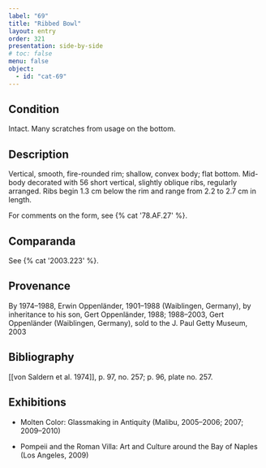```yaml
---
label: "69"
title: "Ribbed Bowl"
layout: entry
order: 321
presentation: side-by-side
# toc: false
menu: false
object:
  - id: "cat-69"
---
```


## Condition

Intact. Many scratches from usage on the bottom.

## Description

Vertical, smooth, fire-rounded rim; shallow, convex body; flat bottom. Mid-body decorated with 56 short vertical, slightly oblique ribs, regularly arranged. Ribs begin 1.3 cm below the rim and range from 2.2 to 2.7 cm in length.

For comments on the form, see {% cat '78.AF.27' %}.

## Comparanda

See {% cat '2003.223' %}.

## Provenance

By 1974–1988, Erwin Oppenländer, 1901–1988 (Waiblingen, Germany), by inheritance to his son, Gert Oppenländer, 1988; 1988–2003, Gert Oppenländer (Waiblingen, Germany), sold to the J. Paul Getty Museum, 2003

## Bibliography

[[von Saldern et al. 1974]], p. 97, no. 257; p. 96, plate no. 257.

## Exhibitions

-   Molten Color: Glassmaking in Antiquity (Malibu, 2005–2006; 2007; 2009–2010)

-   Pompeii and the Roman Villa: Art and Culture around the Bay of Naples (Los Angeles, 2009)
